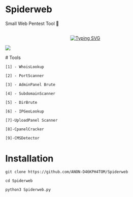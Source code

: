 # Spiderweb

Small Web Pentest Tool 💉
## <!-- Typing SVG -->
<p align="center">
    <a href="https://github.com/ANON-D46KPH4TOM/Spiderweb">
        <img
src="https://readme-typing-svg.herokuapp.com/?size=35&width=800&lines=Spiderweb+by+ANON+D46KPH4TOM"
            alt="Typing SVG"
        />
    </a>
</p>
<p>
<img src= "https://camo.githubusercontent.com/71b837571c48af3aa60a73dbc9d5936aa359d78efbfa8a6743cbbbc16b80ef4d/68747470733a2f2f63646e2e646973636f72646170702e636f6d2f6174746163686d656e74732f3830353930323039333930363630383138362f3830353931333937323533353539303932322f74656e6f722e676966"/>
</p>
# Tools

```
[1] - WhoisLookup

[2] - PortScanner

[3] - AdminPanel Brute

[4] - SubdomainScanner

[5] - DirBrute

[6] - IPGeoLookup

[7]-UploadPanel Scanner

[8]-CpanelCracker

[9]-CMSDetector
```

# Installation

```
git clone https://github.com/ANON-D46KPH4TOM/Spiderweb

cd Spiderweb

python3 Spiderweb.py
```

